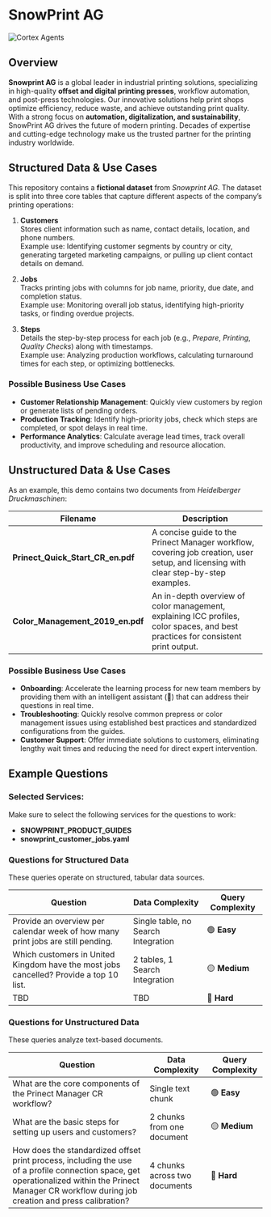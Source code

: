 # SnowPrint AG

![Cortex Agents](_resources/cortex_agents.png)

## Overview
**Snowprint AG** is a global leader in industrial printing solutions, specializing in high-quality **offset and digital printing presses**, workflow automation, and post-press technologies. Our innovative solutions help print shops optimize efficiency, reduce waste, and achieve outstanding print quality. With a strong focus on **automation, digitalization, and sustainability**, SnowPrint AG drives the future of modern printing. Decades of expertise and cutting-edge technology make us the trusted partner for the printing industry worldwide.

## Structured Data & Use Cases
This repository contains a **fictional dataset** from _Snowprint AG_. The dataset is split into three core tables that capture different aspects of the company’s printing operations:

1. **Customers**  
   Stores client information such as name, contact details, location, and phone numbers.  
   Example use: Identifying customer segments by country or city, generating targeted marketing campaigns, or pulling up client contact details on demand.

2. **Jobs**  
   Tracks printing jobs with columns for job name, priority, due date, and completion status.  
   Example use: Monitoring overall job status, identifying high-priority tasks, or finding overdue projects.

3. **Steps**  
   Details the step-by-step process for each job (e.g., _Prepare_, _Printing_, _Quality Checks_) along with timestamps.  
   Example use: Analyzing production workflows, calculating turnaround times for each step, or optimizing bottlenecks.

### Possible Business Use Cases

- **Customer Relationship Management**: Quickly view customers by region or generate lists of pending orders.
- **Production Tracking**: Identify high-priority jobs, check which steps are completed, or spot delays in real time.
- **Performance Analytics**: Calculate average lead times, track overall productivity, and improve scheduling and resource allocation.

## Unstructured Data & Use Cases
As an example, this demo contains two documents from _Heidelberger Druckmaschinen_:

| Filename                      | Description                                                                                                         |
|------------------------------ |---------------------------------------------------------------------------------------------------------------------|
| **Prinect_Quick_Start_CR_en.pdf** | A concise guide to the Prinect Manager workflow, covering job creation, user setup, and licensing with clear step-by-step examples. |
| **Color_Management_2019_en.pdf**  | An in-depth overview of color management, explaining ICC profiles, color spaces, and best practices for consistent print output.  |


### Possible Business Use Cases

- **Onboarding**: Accelerate the learning process for new team members by providing them with an intelligent assistant (🤖) that can address their questions in real time.  
- **Troubleshooting**: Quickly resolve common prepress or color management issues using established best practices and standardized configurations from the guides.  
- **Customer Support**: Offer immediate solutions to customers, eliminating lengthy wait times and reducing the need for direct expert intervention.

## Example Questions
### Selected Services:
Make sure to select the following services for the questions to work:  
- **SNOWPRINT_PRODUCT_GUIDES**
- **snowprint_customer_jobs.yaml**

### **Questions for Structured Data**
These queries operate on structured, tabular data sources.

| Question | Data Complexity | Query Complexity |
|----------|----------------|--------|
| Provide an overview per calendar week of how many print jobs are still pending. | Single table, no Search Integration | 🟢 **Easy** |
| Which customers in United Kingdom have the most jobs cancelled? Provide a top 10 list. | 2 tables, 1 Search Integration | 🟡 **Medium** |
| TBD | TBD | 🔴 **Hard** |

### **Questions for Unstructured Data**  
These queries analyze text-based documents.

| Question | Data Complexity | Query Complexity |
|----------|----------------|--------|
| What are the core components of the Prinect Manager CR workflow? | Single text chunk | 🟢 **Easy** |
| What are the basic steps for setting up users and customers? | 2 chunks from one document | 🟡 **Medium** |
| How does the standardized offset print process, including the use of a profile connection space, get operationalized within the Prinect Manager CR workflow during job creation and press calibration? | 4 chunks across two documents | 🔴 **Hard** |